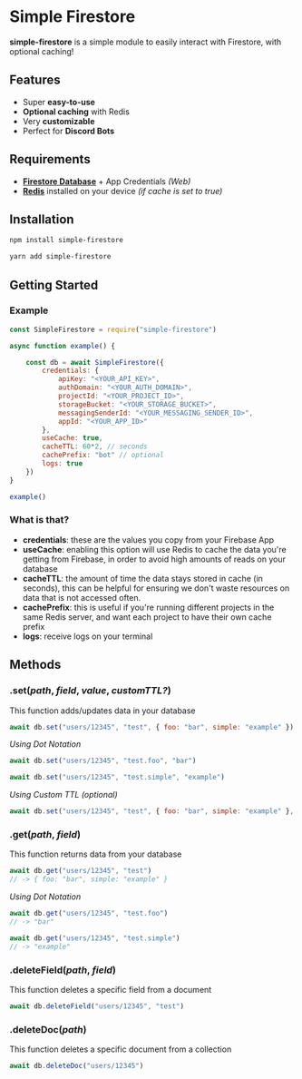 # Simple Firestore

**simple-firestore** is a simple module to easily interact with Firestore, with optional caching!

## Features

- Super **easy-to-use**
- **Optional caching** with Redis
- Very **customizable**
- Perfect for **Discord Bots**

## Requirements

- **[Firestore Database](https://firebase.google.com/products/firestore)** + App Credentials *(Web)*
- **[Redis](https://redis.io/download/)** installed on your device *(if cache is set to true)*

## Installation

```bash
npm install simple-firestore
```
```bash
yarn add simple-firestore
```

## Getting Started

### Example

```javascript
const SimpleFirestore = require("simple-firestore")

async function example() {

    const db = await SimpleFirestore({
        credentials: {
            apiKey: "<YOUR_API_KEY>",
            authDomain: "<YOUR_AUTH_DOMAIN>",
            projectId: "<YOUR_PROJECT_ID>",
            storageBucket: "<YOUR_STORAGE_BUCKET>",
            messagingSenderId: "<YOUR_MESSAGING_SENDER_ID>",
            appId: "<YOUR_APP_ID>"
        },
        useCache: true, 
        cacheTTL: 60*2, // seconds
        cachePrefix: "bot" // optional
        logs: true
    })
}

example()
```

### What is that?

- **credentials**: these are the values you copy from your Firebase App
- **useCache**: enabling this option will use Redis to cache the data you're getting from Firebase, in order to avoid high amounts of reads on your database
- **cacheTTL**: the amount of time the data stays stored in cache (in seconds), this can be helpful for ensuring we don't waste resources on data that is not accessed often.
- **cachePrefix**: this is useful if you're running different projects in the same Redis server, and want each project to have their own cache prefix
- **logs**: receive logs on your terminal

## Methods

### .set(*path*, *field*, *value*, *customTTL?*)
This function adds/updates data in your database
```javascript
await db.set("users/12345", "test", { foo: "bar", simple: "example" })
```
*Using Dot Notation*
```javascript
await db.set("users/12345", "test.foo", "bar")

await db.set("users/12345", "test.simple", "example")
```

*Using Custom TTL (optional)*
```javascript
await db.set("users/12345", "test", { foo: "bar", simple: "example" }, 60*10)
```

### .get(*path*, *field*)
This function returns data from your database
```javascript
await db.get("users/12345", "test")
// -> { foo: "bar", simple: "example" }
```
*Using Dot Notation*
```javascript
await db.get("users/12345", "test.foo")
// -> "bar"

await db.get("users/12345", "test.simple")
// -> "example"
```

### .deleteField(*path*, *field*)
This function deletes a specific field from a document
```javascript
await db.deleteField("users/12345", "test")
```

### .deleteDoc(*path*)
This function deletes a specific document from a collection
```javascript
await db.deleteDoc("users/12345")
